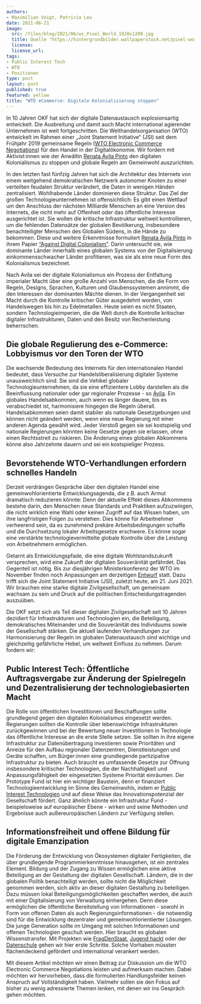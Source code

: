 ```yaml
---
authors:
- Maximilian Voigt, Patricia Leu
date: 2021-06-21
image:
  src: /files/blog/2021/06/ws_Pixel_World_1920x1200.jpg
  title: Quelle "https://hintergrundbilder.wallpaperstock.net/pixel-world-wallpapers_w22479.html"
  license:
  license_url:
tags:
- Public Interest Tech 
- WTO
- Positionen
type: post
layout: post
published: true
featured: yellow
title: "WTO eCommerce: Digitale Kolonialisierung stoppen"
---
```

In 10 Jahren OKF hat sich der digitale Datenaustausch explosionsartig entwickelt. Die Ausbreitung und damit auch Macht international agierender Unternehmen ist weit fortgeschritten. Die Welthandelsorganisation (WTO) entwickelt im Rahmen einer „Joint Statement Initiative“ (JSI) seit dem Frühjahr 2019 gemeinsame Regeln ([WTO Electronic Commerce Negotiations](https://www.bilaterals.org/IMG/pdf/wto_plurilateral_ecommerce_draft_consolidated_text.pdf)) für den Handel in der Digitalökonomie. Wir fordern mit Aktivist:innen wie der Anwältin [Renata Ávila Pinto](https://de.wikipedia.org/wiki/Renata_Ávila_Pinto) den digitalen Kolonialismus zu stoppen und globale Regeln am Gemeinwohl auszurichten.

In den letzten fast fünfzig Jahren hat sich die Architektur des Internets von einem weitgehend demokratischen Netzwerk autonomer Knoten zu einer verteilten feudalen Struktur verändert, die Daten in wenigen Händen zentralisiert. Wohlhabende Länder dominieren diese Struktur. Das Ziel der großen Technologieunternehmen ist offensichtlich: Es gibt einen Wettlauf um den Anschluss der nächsten Milliarde Menschen an eine Version des Internets, die nicht mehr auf Offenheit oder das öffentliche Interesse ausgerichtet ist. Sie wollen die kritische Infrastruktur weltweit kontrollieren, um die fehlenden Datensätze der globalen Bevölkerung, insbesondere benachteiligter Menschen des Globalen Südens, in die Hände zu bekommen. Diese und weitere Erkenntnisse formuliert [Renata Ávila Pinto](https://de.wikipedia.org/wiki/Renata_Ávila_Pinto) in ihrem Papier [“Against Digital Colonialism”](https://autonomy.work/wp-content/uploads/2020/09/Avila.pdf). Darin untersucht sie, wie dominante Länder innerhalb eines globalen Systems von der Digitalisierung einkommensschwacher Länder profitieren, was sie als eine neue Form des Kolonialismus bezeichnet.

Nach Avila sei der digitale Kolonialismus ein Prozess der Entfaltung imperialer Macht über eine große Anzahl von Menschen, die die Form von Regeln, Designs, Sprachen, Kulturen und Glaubenssystemen annimmt, die den Interessen der dominanten Mächte dienen. In der Vergangenheit sei Macht durch die Kontrolle kritischer Güter ausgedehnt worden, von Handelswegen bis hin zu Edelmetallen. Heute seien es nicht Staaten, sondern Technologieimperien, die die Welt durch die Kontrolle kritischer digitaler Infrastrukturen, Daten und den Besitz von Rechenleistung beherrschen.


## Die globale Regulierung des e-Commerce: Lobbyismus vor den Toren der WTO
Die wachsende Bedeutung des Internets für den internationalen Handel bedeutet, dass Versuche zur Handelsliberalisierung digitaler Systeme unausweichlich sind. Sie sind die Vehikel globaler Technologieunternehmen, da sie eine effizientere Lobby darstellen als die Beeinflussung nationaler oder gar regionaler Prozesse - so [Ávila](https://de.wikipedia.org/wiki/Renata_Ávila_Pinto). Ein globales Handelsabkommen, auch wenn es länger dauere, bis es verabschiedet ist, harmonisiere hingegen die Regeln überall. Handelsabkommen seien damit stabiler als nationale Gesetzgebungen und können nicht geändert werden, wenn eine neue Regierung mit einer anderen Agenda gewählt wird. Jeder Verstoß gegen sie sei kostspielig und nationale Regierungen könnten keine Gesetze gegen sie erlassen, ohne einen Rechtsstreit zu riskieren. Die Änderung eines globalen Abkommens könne also Jahrzehnte dauern und sei ein kostspieliger Prozess.


## Bevorstehende WTO-Verhandlungen erfordern schnelles Handeln
Derzeit verdrängen Gespräche über den digitalen Handel eine gemeinwohlorientierte Entwicklungsagenda, die z.B. auch Armut dramatisch reduzieren könnte: Denn der aktuelle Effekt dieses Abkommens bestehe darin, den Menschen neue Standards und Praktiken aufzuzwingen, die nicht wirklich eine Wahl oder keinen Zugriff auf das Wissen haben, um ihre langfristigen Folgen zu verstehen. Dies könne für Arbeitnehmer verheerend sein, da es zunehmend prekäre Arbeitsbedingungen schaffe und die Durchsetzung lokaler Arbeitsgesetze erschwere. Es könne sogar eine verstärkte technologievermittelte globale Kontrolle über die Leistung von Arbeitnehmern ermöglichen.

Getarnt als Entwicklungspfade, die eine digitale Wohlstandszukunft versprechen, wird eine Zukunft der digitalen Souveränität gefährdet. Das Gegenteil ist nötig. Bis zur diesjährigen Ministerkonferenz der WTO im November finden noch Anpassungen am derzeitigen [Entwurf](https://www.bilaterals.org/IMG/pdf/wto_plurilateral_ecommerce_draft_consolidated_text.pdf) statt. Dazu trifft sich die Joint Statement Initiative (JSI), zuletzt heute, am 21. Juni 2021. Wir brauchen eine starke digitale Zivilgesellschaft, um gemeinsam wachsam zu sein und Druck auf die politischen Entscheidungstragenden auszuüben.

Die OKF setzt sich als Teil dieser digitalen Zivilgesellschaft seit 10 Jahren dezidiert für Infrastrukturen und Technologien ein, die Beteiligung, demokratisches Miteinander und die Souveränität des Individuums sowie der Gesellschaft stärken. Die aktuell laufenden Verhandlungen zur Harmonisierung der Regeln im globalen Datenaustausch sind wichtige und gleichzeitig gefährliche Hebel, um weltweit Einfluss zu nehmen. Darum fordern wir:


## Public Interest Tech: Öffentliche Auftragsvergabe zur Änderung der Spielregeln und Dezentralisierung der technologiebasierten Macht
Die Rolle von öffentlichen Investitionen und Beschaffungen sollte grundlegend gegen den digitalen Kolonialismus eingesetzt werden. Regierungen sollten die Kontrolle über lebenswichtige Infrastrukturen zurückgewinnen und bei der Bewertung neuer Investitionen in Technologie das öffentliche Interesse an die erste Stelle setzen. Sie sollten in ihre eigene Infrastruktur zur Datenübertragung investieren sowie Prioritäten und Anreize für den Aufbau regionaler Datenzentren, Dienstleistungen und Geräte schaffen, um Bürger:innen eine grundlegende partizipative Infrastruktur zu bieten. Auch braucht es umfassende Gesetze zur Öffnung insbesondere kritischer Technologien, die der Nachhaltigkeit und Anpassungsfähigkeit der eingesetzten Systeme Priorität einräumen. Der Prototype Fund ist hier ein wichtiger Baustein, denn er finanziert Technologieentwicklung im Sinne des Gemeinwohls, indem er [Public Interest Technologien](https://prototypefund.de/) und auf diese Weise das Innovationspotenzial der Gesellschaft fördert. Ganz ähnlich könnte ein Infrastruktur Fund - beispielsweise auf europäischer Ebene - wirken und seine Methoden und Ergebnisse auch außereuropäischen Ländern zur Verfügung stellen.


## Informationsfreiheit und offene Bildung für digitale Emanzipation
Die Förderung der Entwicklung von Ökosystemen digitaler Fertigkeiten, die über grundlegende Programmierkenntnisse hinausgehen, ist ein zentrales Element. Bildung und der Zugang zu Wissen ermöglichen eine aktive Beteiligung an der Gestaltung der digitalen Gesellschaft. Ländern, die in der globalen Politik benachteiligt werden, sollte nicht die Möglichkeit genommen werden, sich aktiv an dieser digitalen Gestaltung zu beteiligen. Dazu müssen lokal Beteiligungsmöglichkeiten geschaffen werden, die auch mit einer Digitalisierung von Verwaltung einhergehen. Denn diese ermöglichen die öffentliche Bereitstellung von Informationen - sowohl in Form von offenen Daten als auch Regierungsinformationen - die notwendig sind für die Entwicklung dezentraler und gemeinwohlorientierter Lösungen. Die junge Generation sollte im Umgang mit solchen Informationen und offenen Technologien geschult werden. Hier braucht es globalen Wissenstransfer. Mit Projekten wie [FragDenStaat](https://fragdenstaat.de), [Jugend hackt](https://jugendhackt.org) oder der [Datenschule](https://datenschule.de) gehen wir hier erste Schritte. Solche Vorhaben müssten flächendeckend gefördert und international verankert werden.

Mit diesem Artikel möchten wir einen Beitrag zur Diskussion um die WTO Electronic Commerce Negotiations leisten und aufmerksam machen. Dabei möchten wir hervorheben, dass die formulierten Handlungsfelder keinen Anspruch auf Vollständigkeit haben. Vielmehr sollen sie den Fokus auf bisher zu wenig adressierte Themen lenken, mit denen wir ins Gespräch gehen möchten.
